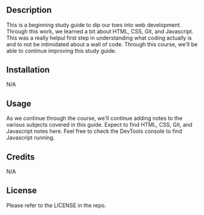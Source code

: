# <Pre-Work Study Guide Webpage>

## Description

This is a beginning study guide to dip our toes into web development. Through this work, we learned a bit about HTML, CSS, Git, and Javascript. This was a really helpul first step in understanding what coding actually is and to not be intimidated about a wall of code. Through this course, we'll be able to continue improving this study guide. 


## Installation

N/A
## Usage

As we continue through the course, we'll continue adding notes to the various subjects covered in this guide. Expect to find HTML, CSS, Git, and Javascript notes here. Feel free to check the DevTools console to find Javascript running.
## Credits

N/A

## License

Please refer to the LICENSE in the repo. 

